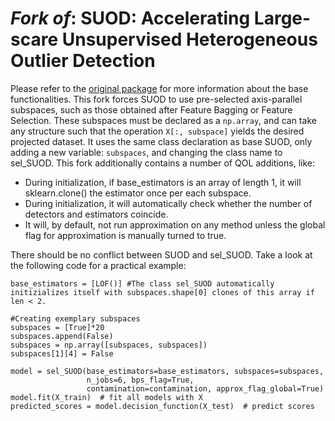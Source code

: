
*Fork of*: SUOD: Accelerating Large-scare Unsupervised Heterogeneous Outlier Detection
===========================================================================


Please refer to the [original package](https://github.com/yzhao062/SUOD) for more information about the base functionalities.
This fork forces SUOD to use pre-selected axis-parallel subspaces, such as those obtained after Feature Bagging or Feature Selection. These subspaces must be declared as a `np.array`, and can take any structure such that the operation `X[:, subspace]` yields the desired projected dataset. 
It uses the same class declaration as base SUOD, only adding a new variable: `subspaces`, and changing the class name to sel_SUOD.
This fork additionally contains a number of QOL additions, like:

   - During initialization, if base_estimators is an array of length 1, it will sklearn.clone() the estimator once per each subspace.
   - During initialization, it will automatically check whether the number of detectors and estimators coincide. 
   - It will, by default, not run approximation on any method unless the global flag for approximation is manually turned to true.

There should be no conflict between SUOD and sel_SUOD.
Take a look at the following code for a practical example: 

```
base_estimators = [LOF()] #The class sel_SUOD automatically initizializes itself with subspaces.shape[0] clones of this array if len < 2.

#Creating exemplary subspaces
subspaces = [True]*20
subspaces.append(False)
subspaces = np.array([subspaces, subspaces])
subspaces[1][4] = False

model = sel_SUOD(base_estimators=base_estimators, subspaces=subspaces,
                 n_jobs=6, bps_flag=True,
                 contamination=contamination, approx_flag_global=True)
model.fit(X_train)  # fit all models with X
predicted_scores = model.decision_function(X_test)  # predict scores
```
